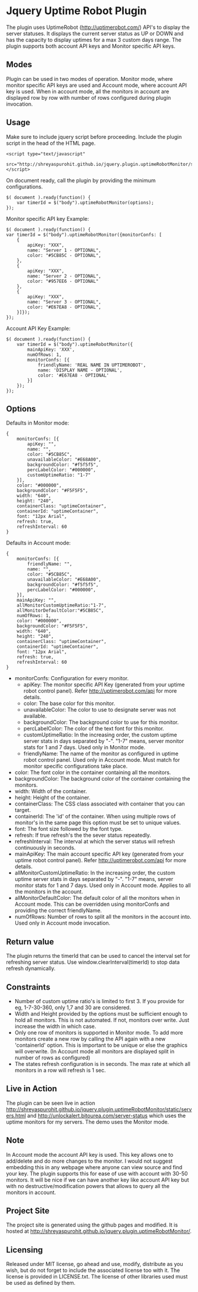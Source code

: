 Jquery Uptime Robot Plugin
==========================

The plugin uses UptimeRobot (http://uptimerobot.com/) API's to display the server statuses. It displays the current server status as UP or DOWN and has the capacity to display uptimes for a max 3 custom days range. The plugin supports both account API keys and Monitor specific API keys. 

Modes
-----

Plugin can be used in two modes of operation. Monitor mode, where monitor specific API keys are used and Account mode, where account API key is used. When in account mode, all the monitors in account are displayed row by row with number of rows configured during plugin invocation.

Usage
-----

Make sure to include jquery script before proceeding. Include the plugin script in the head of the HTML page.

	<script type="text/javascript" 
		src="http://shreyaspurohit.github.io/jquery.plugin.uptimeRobotMonitor/src/js/jquery.uptimeRobotMonitor.js"></script>
	
On document ready, call the plugin by providing the minimum configurations.
	
	$( document ).ready(function() {
		var timerId = $("body").uptimeRobotMonitor(options);
	});

Monitor specific API key Example:
	
	$( document ).ready(function() {
	var timerId = $("body").uptimeRobotMonitor({monitorConfs: [
		{
			apiKey: "XXX",
			name: "Server 1 - OPTIONAL",
			color: "#5CB85C - OPTIONAL",
		},
		{
			apiKey: "XXX",
			name: "Server 2 - OPTIONAL",
			color: "#957EE6 - OPTIONAL"
		},
		{
			apiKey: "XXX",
			name: "Server 3 - OPTIONAL",
			color: "#E67EA8 - OPTIONAL",
		}]});
	});

Account API Key Example:

	$( document ).ready(function() {
		var timerId = $("body").uptimeRobotMonitor({
			mainApiKey: 'XXX',			
			numOfRows: 1,
			monitorConfs: [{
				friendlyName: 'REAL NAME IN UPTIMEROBOT',
				name: 'DISPLAY NAME - OPTIONAL',
				color: '#E67EA8 - OPTIONAL'
			}]
		});
	});
	
Options
-------
Defaults in Monitor mode:

	{
	    monitorConfs: [{
	    	apiKey: "",
	    	name: "",
	    	color: "#5CB85C",
        	unavailableColor: "#E68A00",
        	backgroundColor: "#f5f5f5",
        	percLabelColor: "#000000",		            	
        	customUptimeRatio: "1-7"
	    }],			            
	    color: "#000000",
	    backgroundColor: "#F5F5F5",
	    width: "640",
	    height: "240",
	    containerClass: "uptimeContainer",
	    containerId: "uptimeContainer",
	    font: "12px Arial",
	    refresh: true,
        refreshInterval: 60	    
    }

Defaults in Account mode:
    
	{
	    monitorConfs: [{
	    	friendlyName: "",
	    	name: "",
	    	color: "#5CB85C",
        	unavailableColor: "#E68A00",
        	backgroundColor: "#f5f5f5",
        	percLabelColor: "#000000",		            	
	    }],
		mainApiKey: "",
		allMonitorCustomUptimeRatio:"1-7",
		allMonitorDefaultColor:"#5CB85C",
		numOfRows: 1,
	    color: "#000000",
	    backgroundColor: "#F5F5F5",
	    width: "640",
	    height: "240",
	    containerClass: "uptimeContainer",
	    containerId: "uptimeContainer",
	    font: "12px Arial",
	    refresh: true,
        refreshInterval: 60	    
    }
	
* monitorConfs: Configuration for every monitor.
	* apiKey: The monitor specific API Key (generated from your uptime robot control panel). Refer http://uptimerobot.com/api for more details.
	* color: The base color for this monitor.
	* unavailableColor: The color to use to designate server was not available.
	* backgroundColor: The background color to use for this monitor.
	* percLabelColor: The color of the text font for this monitor.
	* customUptimeRatio: In the increasing order, the custom uptime server stats in days separated by "-". "1-7" means, server monitor stats for 1 and 7 days. Used only in Monitor mode.
	* friendlyName: The name of the monitor as configured in uptime robot control panel. Used only in Account mode. Must match for monitor specific configurations take place.
* color: The font color in the container containing all the monitors.
* backgroundColor: The background color of the container containing the monitors.
* width: Width of the container.
* height: Height of the container.
* containerClass: The CSS class associated with container that you can target.
* containerId: The 'id' of the container. When using multiple rows of monitor's in the same page this option must be set to unique values.
* font: The font size followed by the font type.
* refresh: If true refresh's the the sever status repeatedly.
* refreshInterval: The interval at which the server status will refresh continuously in seconds.	
* mainApiKey: The main account specific API key (generated from your uptime robot control panel). Refer http://uptimerobot.com/api for more details.
* allMonitorCustomUptimeRatio: In the increasing order, the custom uptime server stats in days separated by "-". "1-7" means, server monitor stats for 1 and 7 days. Used only in Account mode. Applies to all the monitors in the account.
* allMonitorDefaultColor: The default color of all the monitors when in Account mode. This can be overridden using monitorConfs and providing the correct friendlyName.
* numOfRows: Number of rows to split all the monitors in the account into. Used only in Account mode invocation.

Return value
------------

The plugin returns the timerId that can be used to cancel the interval set for refreshing server status. Use window.clearInterval(timerId) to stop data refresh dynamically.

Constraints
-----------

* Number of custom uptime ratio's is limited to first 3. If you provide for eg, 1-7-30-360, only 1,7 and 30 are considered.
* Width and Height provided by the options must be sufficient enough to hold all monitors. This is not automated. If not, monitors over write. Just increase the width in which case.
* Only one row of monitors is supported in Monitor mode. To add more monitors create a new row by calling the API again with a new 'containerId' option. This is important to be unique or else the graphics will overwrite. (In Account mode all monitors are displayed split in number of rows as configured)
* The states refresh configuration is in seconds. The max rate at which all monitors in a row will refresh is 1 sec.

Live in Action
--------------

The plugin can be seen live in action http://shreyaspurohit.github.io/jquery.plugin.uptimeRobotMonitor/static/servers.html and http://unlockalert.bitourea.com/server-status which uses the uptime monitors for my servers. The demo uses the Monitor mode. 

Note
----

In Account mode the account API key is used. This key allows one to add/delete and do more changes to the monitor. I would not suggest embedding this in any webpage where anyone can view source and find your key. The plugin supports this for ease of use with account with 30-50 monitors. It will be nice if we can have  another key like account API key but with no destructive/modification powers that allows to query all the monitors in account. 

Project Site
------------

The project site is generated using the github pages and modified. It is hosted at http://shreyaspurohit.github.io/jquery.plugin.uptimeRobotMonitor/.

Licensing
---------
Released under MIT license, go ahead and use, modify, distribute as you wish, but do not forget to include the associated license too with it. The license is provided in LICENSE.txt. The license of other libraries used must be used as defined by them.   			
